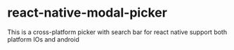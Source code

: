 # react-native-modal-picker
This is a cross-platform picker with search bar for react native support both platform IOs and android
